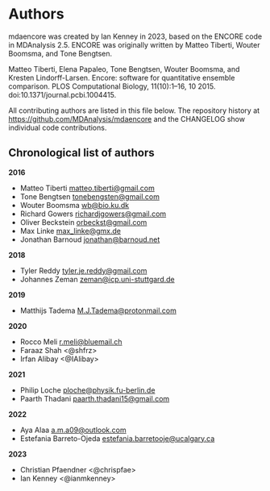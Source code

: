 # Authors

mdaencore was created by Ian Kenney in 2023, based on the ENCORE code in MDAnalysis 2.5.
ENCORE was originally written by Matteo Tiberti, Wouter Boomsma, and Tone Bengtsen.

Matteo Tiberti, Elena Papaleo, Tone Bengtsen, Wouter Boomsma, and Kresten Lindorff-Larsen. Encore: software for quantitative ensemble comparison. PLOS Computational Biology, 11(10):1–16, 10 2015. doi:10.1371/journal.pcbi.1004415.

All contributing authors are listed in this file below.
The repository history at https://github.com/MDAnalysis/mdaencore
and the CHANGELOG show individual code contributions.

## Chronological list of authors

<!--
The rules for this file:
  * Authors are sorted chronologically, earliest to latest
  * Please format it each entry as "Preferred name <GitHub username>"
  * Your preferred name is whatever you wish to go by --
    it does *not* have to be your legal name!
  * Please start a new section for each new year
  * Don't ever delete anything
-->
**2016**
- Matteo Tiberti <matteo.tiberti@gmail.com>
- Tone Bengtsen <tonebengsten@gmail.com>
- Wouter Boomsma <wb@bio.ku.dk>
- Richard Gowers <richardjgowers@gmail.com>
- Oliver Beckstein <orbeckst@gmail.com>
- Max Linke <max_linke@gmx.de>
- Jonathan Barnoud <jonathan@barnoud.net>

**2018**
- Tyler Reddy <tyler.je.reddy@gmail.com>
- Johannes Zeman <zeman@icp.uni-stuttgard.de>

**2019**
- Matthijs Tadema <M.J.Tadema@protonmail.com>

**2020**
- Rocco Meli <r.meli@bluemail.ch>
- Faraaz Shah <@shfrz>
- Irfan Alibay <@IAlibay>

**2021**
- Philip Loche <ploche@physik.fu-berlin.de>
- Paarth Thadani <paarth.thadani15@gmail.com>

**2022**
- Aya Alaa <a.m.a09@outlook.com>
- Estefania Barreto-Ojeda <estefania.barretooje@ucalgary.ca>

**2023**
- Christian Pfaendner <@chrispfae>
- Ian Kenney <@ianmkenney>